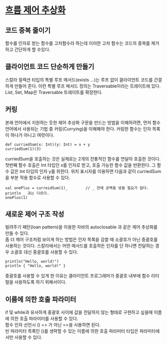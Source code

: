 # [흐름 제어 추상화](https://github.com/mini666/scala-edu/blob/master/src/main/scala/edu/scala/ch9/FlowControlAbstraction.scala)
## 코드 중복 줄이기
함수를 인자로 받는 함수를 고차함수라 하는데 이러한 고차 함수는 코드의 중복를 제거하고 간단하게 할 수있다.
## 클라이언트 코드 단순하게 만들기
스칼라 컬렉션 타입의 특별 루프 메서드(exists ...)는 루프 없이 클라이언트 코드를 간결하게 만들어 준다.
이런 특별 루프 메서드 정의는 Traversable이라는 트레이트에 있다. List, Set, Map은 Traversable 트레이트를 확장한다.
## 커링
본래 언어에서 지원하는 듯한 제어 추상화 구문을 만드는 방법을 이해하려면, 먼저 함수 언어에서 사용되는 기법 중 커링(Currying)을 이해해야 한다.
커링한 함수는 인자 목록이 하나가 아니고 여럿이다.

```
def curriedSum(x: Int)(y: Int) = x + y
curriedSum(1)(3)
```
curriedSum을 호출하는 것은 실제로는 2개의 전통적인 함수를 연달아 호출한 것이다. 첫번째 함수 호출은 Int 타입인 x를 인자로 받고, 호출 가능한 함수 값을 반환한다. 그 함수 값은 Int 타입의 인자 y를 취한다.
위치 표시자를 이용하면 다음과 같이 curriedSum을 부분 적용 함수로 사용할 수 있다.

```
val onePlus = curreidSum(1)_        // _ 전에 공백을 넣을 필요가 없다. println _ 과는 다르다.
onePlus(1)
```
## 새로운 제어 구조 작성
빌려주기 패턴(loan pattern)을 이용한 자바의 autoclosable 과 같은 제어 추상화를 만들 수 있다.  
좀 더 제어 구조처럼 보이게 하는 방법은 인자 목록을 감쌀 때 소괄호가 아닌 중괄호를 사용하는 것이다. 스칼라에서는 어떤 메서드를 호출하든 인자를 단 하나면 전달하는 경우 소괄호 대신 중괄호를 사용할 수 있다.

```
println("Hello, world!")
println { "Hello, world!" }
```
중괄호를 사용할 수 있게 한 이유는 클라이언트 프로그래머가 중괄호 내부에 함수 리터럴을 사용하도록 하기 위해서이다.
## 이름에 의한 호출 파라미터
if 및 while과 유사하게 중괄호 사이에 값을 전달하지 않는 형태로 구현하고 싶을때 이름에 의한 호출 파라미터를 사용할 수 있다.  
함수 인자 선언시 () => 가 아닌 =>을 사용하면 된다.  
빈 파라미터 목록인 ()를 생략할 수 있는 이름에 의한 호출 파라미터 타입은 파라미터에서만 사용할 수 있다.
